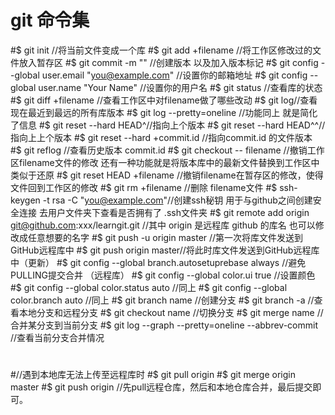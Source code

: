 # git 命令集
#$ git init //将当前文件变成一个库
#$ git add +filename //将工作区修改过的文件放入暂存区
#$ git commit -m "" //创建版本 以及加入版本标记
#$ git config --global user.email "you@example.com" //设置你的邮箱地址
#$ git config --global user.name "Your Name"  //设置你的用户名
#$ git status //查看库的状态
#$ git diff +filename //查看工作区中对filename做了哪些改动
#$ git log//查看现在最近到最远的所有库版本
#$ git log --pretty=oneline //功能同上 就是简化了信息
#$ git reset --hard HEAD^//指向上个版本
#$ git reset --hard HEAD^^//指向上上个版本
#$ git reset --hard +commit.id //指向commit.id 的文件版本
#$ git reflog //查看历史版本 commit.id
#$ git checkout -- filename //撤销工作区filename文件的修改 还有一种功能就是将版本库中的最新文件替换到工作区中 类似于还原
#$ git reset HEAD +filename //撤销filename在暂存区的修改，使得文件回到工作区的修改
#$ git rm +filename //删除 filename文件
#$ ssh-keygen -t rsa -C "you@example.com"//创建ssh秘钥 用于与github之间创建安全连接  去用户文件夹下查看是否拥有了 .ssh文件夹
#$ git remote add origin git@github.com:xxx/learngit.git //其中 origin 是远程库 github 的库名 也可以修改成任意想要的名字
#$ git push -u origin master //第一次将库文件发送到GitHub远程库中
#$ git push origin master//将此时库文件发送到GitHub远程库中（更新）
#$ git config --global branch.autosetuprebase always //避免PULLING提交合并 （远程库）
#$ git config --global color.ui true //设置颜色
#$ git config --global color.status auto //同上
#$ git config --global color.branch auto //同上
#$ git branch name //创建分支 
#$ git branch -a //查看本地分支和远程分支
#$ git checkout name //切换分支
#$ git merge name //合并某分支到当前分支
#$ git log --graph --pretty=oneline --abbrev-commit //查看当前分支合并情况
#
#//遇到本地库无法上传至远程库时
#$ git pull origin 
#$ git merge origin master
#$ git push origin //先pull远程仓库，然后和本地仓库合并，最后提交即可。